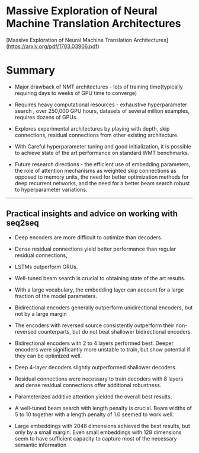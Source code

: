 # Massive Exploration of Neural Machine Translation Architectures

[Massive Exploration of Neural Machine Translation Architectures]
(https://arxiv.org/pdf/1703.03906.pdf)

# Summary 

* Major drawback of NMT architectures - lots of training time(typically requiring days to  weeks of GPU time to converge)

* Requires heavy computational resources - exhaustive  hyperparameter search , over 250,000 GPU hours, datasets of several million examples, requires dozens of GPUs.

* Explores experimental architectures by playing with depth, skip connections,  residual connections from other existing architecture.

* With Careful hyperparameter tuning and good initialization, it is possible to achieve state of  the art performance on standard WMT benchmarks. 

* Future research directions  - the efficient use of embedding parameters, the role of attention mechanisms as weighted skip connections as opposed to memory units, the need for better optimization methods for deep recurrent networks, and the need for a better beam search robust to hyperparameter variations.

---

## Practical insights and advice on working with seq2seq 

* Deep  encoders  are  more  difficult to optimize than decoders.

* Dense residual connections yield better performance than regular  residual  connections,  

* LSTMs outperform  GRUs.

* Well-tuned beam  search  is  crucial  to  obtaining  state  of the art results. 

* With a large vocabulary, the embedding layer can account for a large fraction of the model parameters.

* Bidirectional encoders generally outperform unidirectional encoders, but not by  a  large  margin

* The  encoders  with  reversed source consistently outperform their non-reversed counterparts,  but  do  not  beat  shallower  bidirectional encoders.

* Bidirectional encoders with 2 to 4 layers performed best.  Deeper encoders were significantly more unstable to train,  but show potential if they can be optimized well.

* Deep 4-layer decoders slightly outperformed shallower decoders.

* Residual  connections were necessary to train decoders with 8 layers and dense residual connections offer additional robustness.

* Parameterized additive attention yielded the overall best results.

* A  well-tuned   beam   search   with   length penalty  is  crucial.   Beam  widths  of  5  to  10 together with a length penalty of 1.0 seemed
to work well.

* Large embeddings with 2048 dimensions achieved the best results, but only by a small margin. Even small embeddings with 128 dimensions seem to have sufficient capacity to capture most of the necessary semantic information
